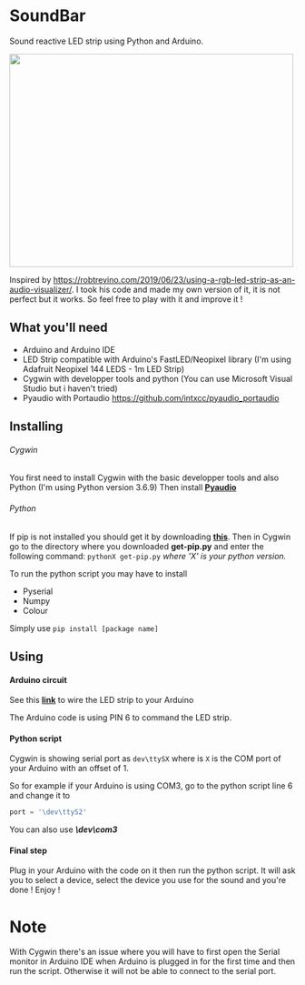 # SoundBar
Sound reactive LED strip using Python and Arduino. 

<img src="https://user-images.githubusercontent.com/22733630/76682884-de5e2880-65ff-11ea-83c2-33e1c08c93bf.jpg" data-canonical-src="https://user-images.githubusercontent.com/22733630/76682884-de5e2880-65ff-11ea-83c2-33e1c08c93bf.jpg" width="500" height="375" />


Inspired by https://robtrevino.com/2019/06/23/using-a-rgb-led-strip-as-an-audio-visualizer/. I took his code and made my own version of it, it is not perfect but it works. So feel free to play with it and improve it !

## What you'll need
- Arduino and Arduino IDE
- LED Strip compatible with Arduino's FastLED/Neopixel library (I'm using Adafruit Neopixel 144 LEDS - 1m LED Strip)
- Cygwin with developper tools and python (You can use Microsoft Visual Studio but i haven't tried)
- Pyaudio with Portaudio https://github.com/intxcc/pyaudio_portaudio

## Installing 

###### Cygwin
You first need to install Cygwin with the basic developper tools and also Python (I'm using Python version 3.6.9)
Then install [**Pyaudio**](https://github.com/intxcc/pyaudio_portaudio)

###### Python 
If pip is not installed you should get it by downloading [**this**](https://bootstrap.pypa.io/get-pip.py).
Then in Cygwin go to the directory where you downloaded **get-pip.py** and enter the following command: `pythonX get-pip.py` _where 'X' is your python version._ 

To run the python script you may have to install 
- Pyserial
- Numpy
- Colour

Simply use `pip install [package name]`

## Using

#### Arduino circuit

See this [**link**](https://www.tweaking4all.com/wp-content/uploads/2014/01/arduino_usb_and_extrenal_power_ws2812-800x380.jpg) to wire the LED strip to your Arduino

The Arduino code is using PIN 6 to command the LED strip.

#### Python script
Cygwin is showing serial port as `dev\ttySX` where is `X` is the COM port of your Arduino with an offset of 1. 

So for example if your Arduino is using COM3, go to the python script line 6 and change it to
``` python
port = '\dev\ttyS2' 
```
You can also use ***\dev\com3***

#### Final step
Plug in your Arduino with the code on it then run the python script. It will ask you to select a device, select the device you use for the sound and you're done ! Enjoy !

# Note

With Cygwin there's an issue where you will have to first open the Serial monitor in Arduino IDE when Arduino is plugged in for the first time and then run the script. Otherwise it will not be able to connect to the serial port. 



